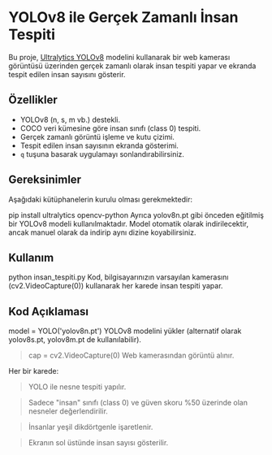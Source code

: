 # YOLOv8 ile Gerçek Zamanlı İnsan Tespiti

Bu proje, [Ultralytics YOLOv8](https://github.com/ultralytics/ultralytics) modelini kullanarak bir web kamerası görüntüsü üzerinden gerçek zamanlı olarak insan tespiti yapar ve ekranda tespit edilen insan sayısını gösterir.

## Özellikler

- YOLOv8 (n, s, m vb.) destekli.
- COCO veri kümesine göre insan sınıfı (class 0) tespiti.
- Gerçek zamanlı görüntü işleme ve kutu çizimi.
- Tespit edilen insan sayısının ekranda gösterimi.
- `q` tuşuna basarak uygulamayı sonlandırabilirsiniz.

## Gereksinimler

Aşağıdaki kütüphanelerin kurulu olması gerekmektedir:


pip install ultralytics opencv-python
Ayrıca yolov8n.pt gibi önceden eğitilmiş bir YOLOv8 modeli kullanılmaktadır. Model otomatik olarak indirilecektir, ancak manuel olarak da indirip aynı dizine koyabilirsiniz.

## Kullanım

python insan_tespiti.py
Kod, bilgisayarınızın varsayılan kamerasını (cv2.VideoCapture(0)) kullanarak her karede insan tespiti yapar.

## Kod Açıklaması
model = YOLO('yolov8n.pt')
YOLOv8 modelini yükler (alternatif olarak yolov8s.pt, yolov8m.pt de kullanılabilir).

>cap = cv2.VideoCapture(0)
Web kamerasından görüntü alınır.

Her bir karede:

>YOLO ile nesne tespiti yapılır.

>Sadece "insan" sınıfı (class 0) ve güven skoru %50 üzerinde olan nesneler değerlendirilir.

>İnsanlar yeşil dikdörtgenle işaretlenir.

>Ekranın sol üstünde insan sayısı gösterilir.

